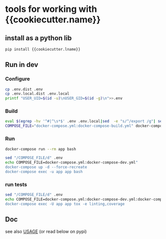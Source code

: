 # tools for working with {{cookiecutter.name}}

## install as a python lib
```bash
pip install {{cookiecutter.lname}}
```

## Run in dev
### Configure
```bash
cp .env.dist .env
cp .env.local.dist .env.local
printf "USER_UID=$(id -u)\nUSER_GID=$(id -g)\n">>.env
```

### Build
```bash
eval $(egrep -hv '^#|^\s*$' .env .env.local|sed  -e "s/^/export /g"| sed -e "s/=/='/" -e "s/$/'/g"|xargs)
COMPOSE_FILE="docker-compose.yml:docker-compose-build.yml" docker-compose build
```

### Run

```bash
docker-compose run --rm app bash
```

```bash
sed "/COMPOSE_FILE/d" .env
echo COMPOSE_FILE=docker-compose.yml:docker-compose-dev.yml"
docker-compose up -d --force-recreate
docker-compose exec -u app app bash
```

### run tests
```bash
sed "/COMPOSE_FILE/d" .env
echo COMPOSE_FILE=docker-compose.yml:docker-compose-dev.yml:docker-compose-test.yml"
docker-compose exec -U app app tox -e linting,coverage
```

## Doc
see also [USAGE](./USAGE.md) (or read below on pypi)

